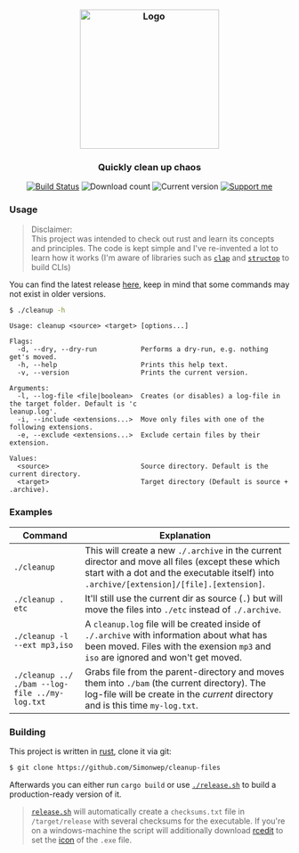 <h3 align="center">
    <img src="https://user-images.githubusercontent.com/30767528/73660959-80056800-4699-11ea-8516-4ec50f0e675b.png" width="250" alt="Logo">
</h3>

<h3 align="center">
    Quickly clean up chaos
</h3>

<p align="center">
  <a href="https://travis-ci.org/Simonwep/cleanup-files"><img
     alt="Build Status"
     src="https://img.shields.io/travis/Simonwep/cleanup-files/master.svg?style=popout-square"></a>
  <img
     alt="Download count"
     src="https://img.shields.io/github/downloads/Simonwep/cleanup-files/latest/total.svg?color=1C77D8&style=popout-square"/>
  <img alt="Current version"
       src="https://img.shields.io/github/tag/Simonwep/cleanup-files.svg?color=2D8ECE&label=version&style=flat-square">
  <a href="https://github.com/sponsors/Simonwep"><img
     alt="Support me"
     src="https://img.shields.io/badge/github-support-3498DB.svg?style=popout-square"></a>
</p>

### Usage
> Disclaimer:  
> This project was intended to check out rust and learn its concepts and principles. The code is kept simple and I've re-invented a lot 
> to learn how it works (I'm aware of libraries such as [`clap`](https://github.com/clap-rs/clap) and [`structop`](https://github.com/TeXitoi/structopt) to build CLIs)

You can find the latest release [here](releases), keep in mind that some commands may not exist
in older versions.

```bash
$ ./cleanup -h
```

```
Usage: cleanup <source> <target> [options...]

Flags:
  -d, --dry, --dry-run           Performs a dry-run, e.g. nothing get's moved.
  -h, --help                     Prints this help text.
  -v, --version                  Prints the current version.

Arguments:
  -l, --log-file <file|boolean>  Creates (or disables) a log-file in the target folder. Default is 'c
leanup.log'.
  -i, --include <extensions...>  Move only files with one of the following extensions.
  -e, --exclude <extensions...>  Exclude certain files by their extension.

Values:
  <source>                       Source directory. Default is the current directory.
  <target>                       Target directory (Default is source + .archive).
```

### Examples
| Command | Explanation |
| ------- | ----------- |
| `./cleanup` | This will create a new `./.archive` in the current director and move all files (except these which start with a dot and the executable itself) into `.archive/[extension]/[file].[extension]`. |
| `./cleanup . etc` | It'll still use the current dir as source (`.`) but will move the files into `./etc` instead of `./.archive`.|
| `./cleanup -l --ext mp3,iso` | A `cleanup.log` file will be created inside of `./.archive` with information about what has been moved. Files with the exension `mp3` and `iso` are ignored and won't get moved. |
| `./cleanup ../ ./bam --log-file ../my-log.txt` | Grabs file from the parent-directory and moves them into `./bam` (the current directory). The log-file will be create in the _current_ directory and is this time `my-log.txt`. |

### Building
This project is written in [rust](https://www.rust-lang.org), clone it via git: 
```bash
$ git clone https://github.com/Simonwep/cleanup-files
```

Afterwards you can either run `cargo build` or use [`./release.sh`](release.sh) to build a production-ready version of it.

> [`release.sh`](release.sh) will automatically create a `checksums.txt` file in `/target/release` with several checksums for the executable. If you're on a
windows-machine the script will additionally download [rcedit](https://github.com/electron/rcedit) to set the [icon](icon.ico) of the `.exe` file.
